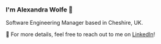 ### I'm Alexandra Wolfe 👋

Software Engineering Manager based in Cheshire, UK.

💬 For more details, feel free to reach out to me on [LinkedIn](https://linkedin.com/in/rubyandcoffee)!
